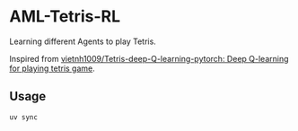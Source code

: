 # AML-Tetris-RL

Learning different Agents to play Tetris.

Inspired from [vietnh1009/Tetris-deep-Q-learning-pytorch: Deep Q-learning for playing tetris game](https://github.com/vietnh1009/Tetris-deep-Q-learning-pytorch/).

## Usage

```powershell
uv sync
```
